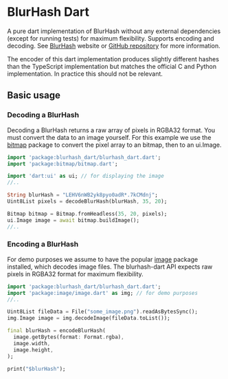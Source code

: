 # BlurHash Dart

A pure dart implementation of BlurHash without any external dependencies (except for
running tests) for maximum flexibility. Supports encoding and decoding. See
[BlurHash](https://blurha.sh/) website or [GitHub
repository](https://github.com/woltapp/blurhash) for more information.

The encoder of this dart implementation produces slightly different hashes than the
TypeScript implementation but matches the official C and Python implementation. In
practice this should not be relevant.

## Basic usage

### Decoding a BlurHash

Decoding a BlurHash returns a raw array of pixels in RGBA32 format. You must convert
the data to an image yourself. For this example we use the
[bitmap](https://pub.dev/packages/bitmap) package to convert the pixel array to an
bitmap, then to an ui.Image.

```dart
import 'package:blurhash_dart/blurhash_dart.dart';
import 'package:bitmap/bitmap.dart';

import 'dart:ui' as ui; // for displaying the image
//..

String blurHash = "LEHV6nWB2yk8pyo0adR*.7kCMdnj";
Uint8List pixels = decodeBlurHash(blurHash, 35, 20);

Bitmap bitmap = Bitmap.fromHeadless(35, 20, pixels);
ui.Image image = await bitmap.buildImage();
//..
```

### Encoding a BlurHash

For demo purposes we assume to have the popular [image](https://pub.dev/packages/image)
package installed, which decodes image files. The blurhash-dart API expects raw pixels
in RGBA32 format for maximum flexibility.

```dart
import 'package:blurhash_dart/blurhash_dart.dart';
import 'package:image/image.dart' as img; // for demo purposes
//..

Uint8List fileData = File("some_image.png").readAsBytesSync();
img.Image image = img.decodeImage(fileData.toList());

final blurHash = encodeBlurHash(
  image.getBytes(format: Format.rgba),
  image.width,
  image.height,
);

print("$blurHash");
```

